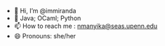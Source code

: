 - 👋 Hi, I’m @immiranda
- 🌱 Java; OCaml; Python
- 📫 How to reach me : nmanyika@seas.upenn.edu
- 😄 Pronouns: she/her

<!---
immiranda/immiranda is a ✨ special ✨ repository because its `README.md` (this file) appears on your GitHub profile.
You can click the Preview link to take a look at your changes.
--->

